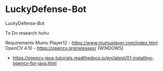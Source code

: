 # LuckyDefense-Bot
LuckyDefense-Bot

To Do
research huhu

Requirements
Mumu Player12 - https://www.mumuplayer.com/index.html
OpenCV 4.10 - https://opencv.org/releases/ (WINDOWS)
  - https://opencv-java-tutorials.readthedocs.io/en/latest/01-installing-opencv-for-java.html
